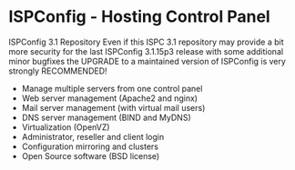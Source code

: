 # ISPConfig - Hosting Control Panel

ISPConfig 3.1 Repository
Even if this ISPC 3.1 repository may provide a bit more security
for the last ISPConfig 3.1.15p3 release with some additional minor bugfixes
the UPGRADE to a maintained version of ISPConfig is very strongly RECOMMENDED!

- Manage multiple servers from one control panel
- Web server management (Apache2 and nginx)
- Mail server management (with virtual mail users)
- DNS server management (BIND and MyDNS)
- Virtualization (OpenVZ)
- Administrator, reseller and client login
- Configuration mirroring and clusters
- Open Source software (BSD license)
